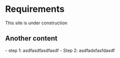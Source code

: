 # Requirements

This site is under construction

## Another content
<div class="steps" markdown>
- step 1: asdfasdfasdfasdf
- Step 2: asdfadsfasfdasdf

</div>